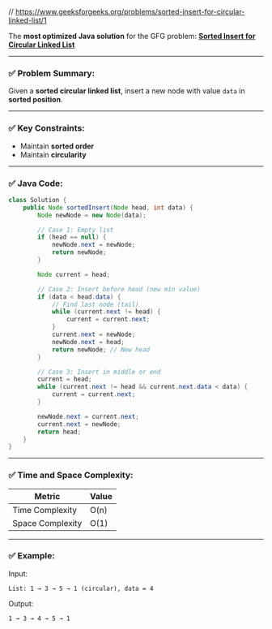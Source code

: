 // https://www.geeksforgeeks.org/problems/sorted-insert-for-circular-linked-list/1

The **most optimized Java solution** for the GFG problem:
[**Sorted Insert for Circular Linked List**](https://www.geeksforgeeks.org/problems/sorted-insert-for-circular-linked-list/1)

---

### ✅ Problem Summary:

Given a **sorted circular linked list**, insert a new node with value `data` in **sorted position**.

---

### ✅ Key Constraints:

* Maintain **sorted order**
* Maintain **circularity**

---

### ✅ Java Code:

```java
class Solution {
    public Node sortedInsert(Node head, int data) {
        Node newNode = new Node(data);

        // Case 1: Empty list
        if (head == null) {
            newNode.next = newNode;
            return newNode;
        }

        Node current = head;

        // Case 2: Insert before head (new min value)
        if (data < head.data) {
            // Find last node (tail)
            while (current.next != head) {
                current = current.next;
            }
            current.next = newNode;
            newNode.next = head;
            return newNode; // New head
        }

        // Case 3: Insert in middle or end
        current = head;
        while (current.next != head && current.next.data < data) {
            current = current.next;
        }

        newNode.next = current.next;
        current.next = newNode;
        return head;
    }
}
```

---

### ✅ Time and Space Complexity:

| Metric           | Value |
| ---------------- | ----- |
| Time Complexity  | O(n)  |
| Space Complexity | O(1)  |

---

### ✅ Example:

Input:

```
List: 1 → 3 → 5 → 1 (circular), data = 4
```

Output:

```
1 → 3 → 4 → 5 → 1
```
